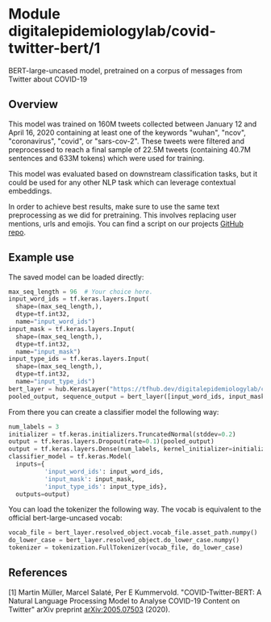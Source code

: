 # Module digitalepidemiologylab/covid-twitter-bert/1
BERT-large-uncased model, pretrained on a corpus of messages from Twitter about COVID-19

<!-- asset-path: https://crowdbreaks-public.s3.eu-central-1.amazonaws.com/models/covid-twitter-bert/v1/tfhub/covid-twitter-bert-v1.tar.gz -->
<!-- module-type: text-embedding -->
<!-- network-architecture: Transformer -->
<!-- dataset: Twitter -->
<!-- language: en -->
<!-- fine-tunable: true -->
<!-- format: saved_model_2 -->

## Overview

This model was trained on 160M tweets collected between January 12 and April 16, 2020 containing at least one of the keywords "wuhan", "ncov", "coronavirus", "covid", or "sars-cov-2". These tweets were filtered and preprocessed to reach a final sample of 22.5M tweets (containing 40.7M sentences and 633M tokens) which were used for training.

This model was evaluated based on downstream classification tasks, but it could be used for any other NLP task which can leverage contextual embeddings. 

In order to achieve best results, make sure to use the same text preprocessing as we did for pretraining. This involves replacing user mentions, urls and emojis. You can find a script on our projects [GitHub repo](https://github.com/digitalepidemiologylab/covid-twitter-bert).


## Example use
The saved model can be loaded directly:

```python
max_seq_length = 96  # Your choice here.
input_word_ids = tf.keras.layers.Input(
  shape=(max_seq_length,),
  dtype=tf.int32,
  name="input_word_ids")
input_mask = tf.keras.layers.Input(
  shape=(max_seq_length,),
  dtype=tf.int32,
  name="input_mask")
input_type_ids = tf.keras.layers.Input(
  shape=(max_seq_length,),
  dtype=tf.int32,
  name="input_type_ids")
bert_layer = hub.KerasLayer("https://tfhub.dev/digitalepidemiologylab/covid-twitter-bert/1", trainable=True)
pooled_output, sequence_output = bert_layer([input_word_ids, input_mask, input_type_ids])
```

From there you can create a classifier model the following way:
```python
num_labels = 3
initializer = tf.keras.initializers.TruncatedNormal(stddev=0.2)
output = tf.keras.layers.Dropout(rate=0.1)(pooled_output)
output = tf.keras.layers.Dense(num_labels, kernel_initializer=initializer, name='output')(output)
classifier_model = tf.keras.Model(
  inputs={
          'input_word_ids': input_word_ids,
          'input_mask': input_mask,
          'input_type_ids': input_type_ids}, 
  outputs=output)
```

You can load the tokenizer the following way. The vocab is equivalent to the official bert-large-uncased vocab:
```python
vocab_file = bert_layer.resolved_object.vocab_file.asset_path.numpy()
do_lower_case = bert_layer.resolved_object.do_lower_case.numpy()
tokenizer = tokenization.FullTokenizer(vocab_file, do_lower_case)
```

## References
[1] Martin Müller, Marcel Salaté, Per E Kummervold. "COVID-Twitter-BERT: A Natural Language Processing Model to Analyse COVID-19 Content on Twitter" arXiv preprint [arXiv:2005.07503](https://arxiv.org/abs/2005.07503) (2020).

